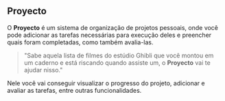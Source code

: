 ## Proyecto

O **Proyecto** é um sistema de organização de projetos pessoais, onde você pode adicionar as tarefas necessárias para execução deles e preencher quais foram completadas, como também avalia-las.

> "Sabe aquela lista de filmes do estúdio Ghibli que você montou em um caderno e está riscando quando assiste um, o **Proyecto** vai te ajudar nisso."

Nele você vai conseguir visualizar o progresso do projeto, adicionar e avaliar as tarefas, entre outras funcionalidades.


